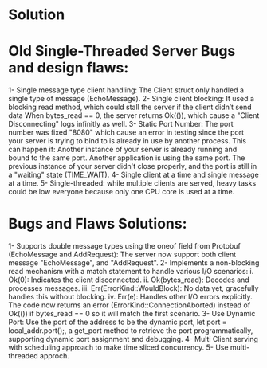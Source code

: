 # Solution

# Old Single-Threaded Server Bugs and design flaws:
   1- Single message type client handling:
      The Client struct only handled a single type of message (EchoMessage).
   2- Single client blocking:
      It used a blocking read method, which could stall the server if the client didn’t send data
      When bytes_read == 0, the server returns Ok(()), which cause a "Client Disconnecting" logs infinitly as well.
   3- Static Port Number:
      The port number was fixed "8080" which cause an error in testing since the port your server is trying to bind to is already in use by another process. 
      This can happen if:
         Another instance of your server is already running and bound to the same port.
         Another application is using the same port.
         The previous instance of your server didn't close properly, and the port is still in a "waiting" state (TIME_WAIT).
   4- Single client at a time and single message at a time.
   5- Single-threaded:
      while multiple clients are served, heavy tasks could be low everyone because only one CPU core is used at a time.

# Bugs and Flaws Solutions:
   1- Supports double message types using the oneof field from Protobuf (EchoMessage and AddRequest):
      The server now support both client message "EchoMessage", and "AddRequest".
   2- Implements a non-blocking read mechanism with a match statement to handle various I/O scenarios:
         i.    Ok(0): Indicates the client disconnected.
         ii.   Ok(bytes_read): Decodes and processes messages.
         iii.  Err(ErrorKind::WouldBlock): No data yet, gracefully handles this without blocking.
         iv.   Err(e): Handles other I/O errors explicitly.
         The code now returns an error (ErrorKind::ConnectionAborted) instead of Ok(()) if bytes_read == 0 so it will match the first scenario.
   3- Use Dynamic Port:
      Use the port of the address to be the dynamic port, let port = local_addr.port();,
      a get_port method to retrieve the port programmatically, supporting dynamic port assignment and debugging.
   4- Multi Client serving with scheduling approach to make time sliced concurrency.
   5- Use multi-threaded approch.   